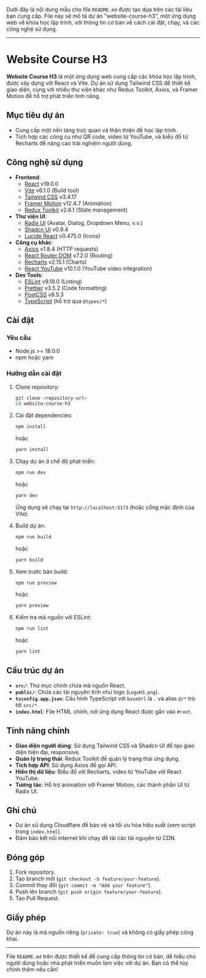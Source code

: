 Dưới đây là nội dung mẫu cho file `README.md` được tạo dựa trên các tài liệu bạn cung cấp. File này sẽ mô tả dự án "website-course-h3", một ứng dụng web về khóa học lập trình, với thông tin cơ bản về cách cài đặt, chạy, và các công nghệ sử dụng.

---

# Website Course H3

**Website Course H3** là một ứng dụng web cung cấp các khóa học lập trình, được xây dựng với React và Vite. Dự án sử dụng Tailwind CSS để thiết kế giao diện, cùng với nhiều thư viện khác như Redux Toolkit, Axios, và Framer Motion để hỗ trợ phát triển tính năng.

## Mục tiêu dự án
- Cung cấp một nền tảng trực quan và thân thiện để học lập trình.
- Tích hợp các công cụ như QR code, video từ YouTube, và biểu đồ từ Recharts để nâng cao trải nghiệm người dùng.

## Công nghệ sử dụng
- **Frontend**: 
  - [React](https://reactjs.org/) v19.0.0
  - [Vite](https://vitejs.dev/) v6.1.0 (Build tool)
  - [Tailwind CSS](https://tailwindcss.com/) v3.4.17
  - [Framer Motion](https://www.framer.com/motion/) v12.4.7 (Animation)
  - [Redux Toolkit](https://redux-toolkit.js.org/) v2.6.1 (State management)
- **Thư viện UI**:
  - [Radix UI](https://www.radix-ui.com/) (Avatar, Dialog, Dropdown Menu, v.v.)
  - [Shadcn UI](https://ui.shadcn.com/) v0.9.4
  - [Lucide React](https://lucide.dev/) v0.475.0 (Icons)
- **Công cụ khác**:
  - [Axios](https://axios-http.com/) v1.8.4 (HTTP requests)
  - [React Router DOM](https://reactrouter.com/) v7.2.0 (Routing)
  - [Recharts](https://recharts.org/) v2.15.1 (Charts)
  - [React YouTube](https://github.com/tjallingt/react-youtube) v10.1.0 (YouTube video integration)
- **Dev Tools**:
  - [ESLint](https://eslint.org/) v9.19.0 (Linting)
  - [Prettier](https://prettier.io/) v3.5.2 (Code formatting)
  - [PostCSS](https://postcss.org/) v8.5.3
  - [TypeScript](https://www.typescriptlang.org/) (hỗ trợ qua `@types/*`)

## Cài đặt

### Yêu cầu
- Node.js >= 18.0.0
- npm hoặc yarn

### Hướng dẫn cài đặt
1. Clone repository:
   ```bash
   git clone <repository-url>
   cd website-course-h3
   ```

2. Cài đặt dependencies:
   ```bash
   npm install
   ```
   hoặc
   ```bash
   yarn install
   ```

3. Chạy dự án ở chế độ phát triển:
   ```bash
   npm run dev
   ```
   hoặc
   ```bash
   yarn dev
   ```
   Ứng dụng sẽ chạy tại `http://localhost:5173` (hoặc cổng mặc định của Vite).

4. Build dự án:
   ```bash
   npm run build
   ```
   hoặc
   ```bash
   yarn build
   ```

5. Xem trước bản build:
   ```bash
   npm run preview
   ```
   hoặc
   ```bash
   yarn preview
   ```

6. Kiểm tra mã nguồn với ESLint:
   ```bash
   npm run lint
   ```
   hoặc
   ```bash
   yarn lint
   ```

## Cấu trúc dự án
- **`src/`**: Thư mục chính chứa mã nguồn React.
- **`public/`**: Chứa các tài nguyên tĩnh như logo (`LogoH3.png`).
- **`tsconfig.app.json`**: Cấu hình TypeScript với `baseUrl` là `.` và alias `@/*` trỏ tới `src/*`.
- **`index.html`**: File HTML chính, nơi ứng dụng React được gắn vào `#root`.

## Tính năng chính
- **Giao diện người dùng**: Sử dụng Tailwind CSS và Shadcn UI để tạo giao diện hiện đại, responsive.
- **Quản lý trạng thái**: Redux Toolkit để quản lý trạng thái ứng dụng.
- **Tích hợp API**: Sử dụng Axios để gọi API.
- **Hiển thị dữ liệu**: Biểu đồ với Recharts, video từ YouTube với React YouTube.
- **Tương tác**: Hỗ trợ animation với Framer Motion, các thành phần UI từ Radix UI.

## Ghi chú
- Dự án sử dụng Cloudflare để bảo vệ và tối ưu hóa hiệu suất (xem script trong `index.html`).
- Đảm bảo kết nối internet khi chạy để tải các tài nguyên từ CDN.

## Đóng góp
1. Fork repository.
2. Tạo branch mới (`git checkout -b feature/your-feature`).
3. Commit thay đổi (`git commit -m "Add your feature"`).
4. Push lên branch (`git push origin feature/your-feature`).
5. Tạo Pull Request.

## Giấy phép
Dự án này là mã nguồn riêng (`private: true`) và không có giấy phép công khai.

---

File `README.md` trên được thiết kế để cung cấp thông tin cơ bản, dễ hiểu cho người dùng hoặc nhà phát triển muốn làm việc với dự án. Bạn có thể tùy chỉnh thêm nếu cần!
